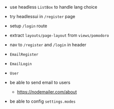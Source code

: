 - use headless `ListBox` to handle lang choice

- try headlessui in `/register` page

- setup `/login` route

- extract `layouts/page-layout` from `views/pomodoro`

- nav to `/register` and `/login` in header

- `EmailRegister`
- `EmailLogin`
- `User`
- be able to send email to users
  - https://nodemailer.com/about
- be able to config `settings.modes`
